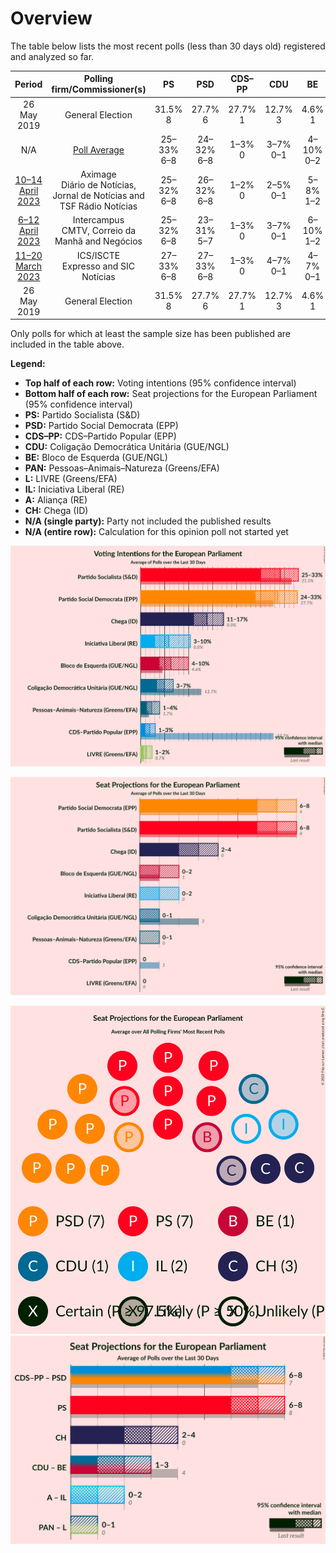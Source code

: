 # Overview

The table below lists the most recent polls (less than 30 days old) registered and analyzed so far.

| Period     | Polling firm/Commissioner(s) | PS | PSD | CDS–PP | CDU | BE | PAN | L | IL | A | CH |
|:----------:|:----------------------------:|:--:|:--:|:--:|:--:|:--:|:--:|:--:|:--:|:--:|:--:|
| 26 May 2019 | General Election | 31.5% <br> 8 | 27.7% <br> 6 | 27.7% <br> 1 | 12.7% <br> 3 | 4.6% <br> 1 | 1.7% <br> 0 | 0.7% <br> 0 | 0.0% <br> 0 | 0.0% <br> 0 | 0.0% <br> 0 |
| N/A | [Poll Average](average.html) | 25–33% <br> 6–8 | 24–32% <br> 6–8 | 1–3% <br> 0 | 3–7% <br> 0–1 | 4–10% <br> 0–2 | 1–6% <br> 0–1 | 1–4% <br> 0 | 3–10% <br> 0–2 | N/A <br> N/A | 10–17% <br> 2–4 |
| [10–14 April 2023](2023-04-14-Aximage.html) | Aximage <br> Diário de Notícias, Jornal de Notícias and TSF Rádio Notícias | 25–32% <br> 6–8 | 26–32% <br> 6–8 | 1–2% <br> 0 | 2–5% <br> 0–1 | 5–8% <br> 1–2 | 3–6% <br> 0–1 | 2–4% <br> 0–1 | 5–8% <br> 1–2 | N/A <br> N/A | 10–14% <br> 2–3 |
| [6–12 April 2023](2023-04-12-Intercampus.html) | Intercampus <br> CMTV, Correio da Manhã and Negócios | 25–32% <br> 6–8 | 23–31% <br> 5–7 | 1–3% <br> 0 | 3–7% <br> 0–1 | 6–10% <br> 1–2 | 2–4% <br> 0–1 | 1–3% <br> 0 | 6–11% <br> 1–2 | N/A <br> N/A | 12–18% <br> 2–4 |
| [11–20 March 2023](2023-03-20-ICSISCTE.html) | ICS/ISCTE <br> Expresso and SIC Notícias | 27–33% <br> 6–8 | 27–33% <br> 6–8 | 1–3% <br> 0 | 4–7% <br> 0–1 | 4–7% <br> 0–1 | 1–3% <br> 0 | 1–2% <br> 0 | 3–6% <br> 0–1 | N/A <br> N/A | 11–16% <br> 2–3 |
| 26 May 2019 | General Election | 31.5% <br> 8 | 27.7% <br> 6 | 27.7% <br> 1 | 12.7% <br> 3 | 4.6% <br> 1 | 1.7% <br> 0 | 0.7% <br> 0 | 0.0% <br> 0 | 0.0% <br> 0 | 0.0% <br> 0 |

Only polls for which at least the sample size has been published are included in the table above.

**Legend:**
+ **Top half of each row:** Voting intentions (95% confidence interval)
+ **Bottom half of each row:** Seat projections for the European Parliament (95% confidence interval)
+ **PS:** Partido Socialista (S&D)
+ **PSD:** Partido Social Democrata (EPP)
+ **CDS–PP:** CDS–Partido Popular (EPP)
+ **CDU:** Coligação Democrática Unitária (GUE/NGL)
+ **BE:** Bloco de Esquerda (GUE/NGL)
+ **PAN:** Pessoas–Animais–Natureza (Greens/EFA)
+ **L:** LIVRE (Greens/EFA)
+ **IL:** Iniciativa Liberal (RE)
+ **A:** Aliança (RE)
+ **CH:** Chega (ID)
+ **N/A (single party):** Party not included the published results
+ **N/A (entire row):** Calculation for this opinion poll not started yet


![Graph with voting intentions not yet produced](average.png "Voting Intentions")

![Graph with seats not yet produced](average-seats.png "Seats")

![Graph with seating plan not yet produced](average-seating-plan.png "Seating Plan")
![Graph with coalitions seats not yet produced](average-coalitions-seats.png "Coalitions Seats")
